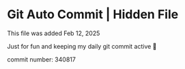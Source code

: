 # Git Auto Commit | Hidden File

This file was added Feb 12, 2025

Just for fun and keeping my daily git commit active 🤪

commit number: 340817
